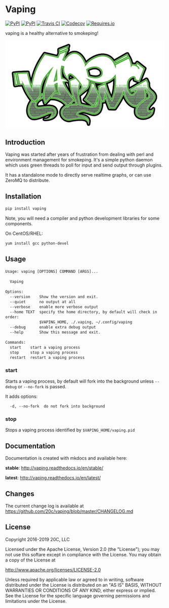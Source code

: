 
# Vaping

[![PyPI](https://img.shields.io/pypi/v/vaping.svg?maxAge=3600)](https://pypi.python.org/pypi/vaping)
[![PyPI](https://img.shields.io/pypi/pyversions/vaping.svg?maxAge=3600)](https://pypi.python.org/pypi/vaping)
[![Travis CI](https://img.shields.io/travis/20c/vaping.svg?maxAge=3600)](https://travis-ci.org/20c/vaping)
[![Codecov](https://img.shields.io/codecov/c/github/20c/vaping/master.svg?maxAge=3600)](https://codecov.io/github/20c/vaping)
[![Requires.io](https://img.shields.io/requires/github/20c/vaping.svg?maxAge=3600)](https://requires.io/github/20c/vaping/requirements)

vaping is a healthy alternative to smokeping!

![Vaping](https://raw.githubusercontent.com/20c/vaping/master/docs/img/vaping.png)

## Introduction

Vaping was started after years of frustration from dealing with perl and
environment management for smokeping. It's a simple python daemon which uses
green threads to poll for input and send output through plugins.

It has a standalone mode to directly serve realtime graphs, or can use ZeroMQ
to distribute.


## Installation

```sh
pip install vaping
```

Note, you will need a compiler and python development libraries for some components.

On CentOS/RHEL:

```sh
yum install gcc python-devel
```


## Usage

```
Usage: vaping [OPTIONS] COMMAND [ARGS]...

  Vaping

Options:
  --version    Show the version and exit.
  --quiet      no output at all
  --verbose    enable more verbose output
  --home TEXT  specify the home directory, by default will check in order:
               $VAPING_HOME, ./.vaping, ~/.config/vaping
  --debug      enable extra debug output
  --help       Show this message and exit.

Commands:
  start    start a vaping process
  stop     stop a vaping process
  restart  restart a vaping process
```


### start

Starts a vaping process, by default will fork into the background unless
`--debug` or `--no-fork` is passed.

It adds options:

```
  -d, --no-fork  do not fork into background
```


### stop

Stops a vaping process identified by `$VAPING_HOME/vaping.pid`


## Documentation

Documentation is created with mkdocs and available here:

**stable**: <http://vaping.readthedocs.io/en/stable/>

**latest**: <http://vaping.readthedocs.io/en/latest/>


## Changes

The current change log is available at <https://github.com/20c/vaping/blob/master/CHANGELOG.md>


## License

Copyright 2016-2019 20C, LLC

Licensed under the Apache License, Version 2.0 (the "License");
you may not use this softare except in compliance with the License.
You may obtain a copy of the License at

   http://www.apache.org/licenses/LICENSE-2.0

Unless required by applicable law or agreed to in writing, software
distributed under the License is distributed on an "AS IS" BASIS,
WITHOUT WARRANTIES OR CONDITIONS OF ANY KIND, either express or implied.
See the License for the specific language governing permissions and
limitations under the License.

